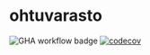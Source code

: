 # ohtuvarasto

![GHA workflow badge](https://github.com/heidi-holappa/ohtuvarasto/workflows/CI/badge.svg) [![codecov](https://codecov.io/gh/heidi-holappa/ohtuvarasto/branch/main/graph/badge.svg?token=5357DQUE10)](https://codecov.io/gh/heidi-holappa/ohtuvarasto)
